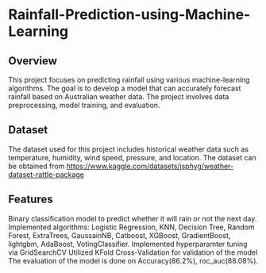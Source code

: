 # Rainfall-Prediction-using-Machine-Learning

## Overview
This project focuses on predicting rainfall using various machine-learning algorithms. The goal is to develop a model that can accurately forecast rainfall based on Australian weather data. The project involves data preprocessing, model training, and evaluation.

## Dataset
The dataset used for this project includes historical weather data such as temperature, humidity, wind speed, pressure, and location. The dataset can be obtained from https://www.kaggle.com/datasets/jsphyg/weather-dataset-rattle-package

## Features
Binary classification model to predict whether it will rain or not the next day.
Implemented algorithms: Logistic Regression, KNN, Decision Tree, Random Forest, ExtraTrees, GaussainNB, Catboost, XGBoost, GradientBoost, lightgbm, AdaBoost, VotingClassifier.
Implemented hyperparamter tuning via GridSearchCV
Utilized KFold Cross-Validation for validation of the model
The evaluation of the model is done on Accuracy(86.2%),  roc_auc(88.08%).
